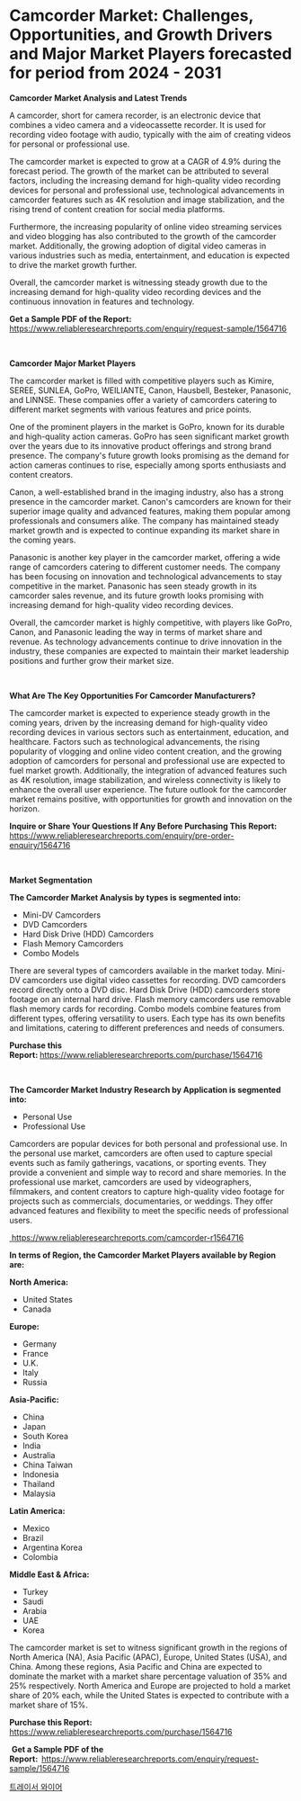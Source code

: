 <p><h1>Camcorder Market: Challenges, Opportunities, and Growth Drivers and Major Market Players forecasted for period from 2024 - 2031</h1></p><p><strong>Camcorder Market Analysis and Latest Trends</strong></p>
<p><p>A camcorder, short for camera recorder, is an electronic device that combines a video camera and a videocassette recorder. It is used for recording video footage with audio, typically with the aim of creating videos for personal or professional use.</p><p>The camcorder market is expected to grow at a CAGR of 4.9% during the forecast period. The growth of the market can be attributed to several factors, including the increasing demand for high-quality video recording devices for personal and professional use, technological advancements in camcorder features such as 4K resolution and image stabilization, and the rising trend of content creation for social media platforms.</p><p>Furthermore, the increasing popularity of online video streaming services and video blogging has also contributed to the growth of the camcorder market. Additionally, the growing adoption of digital video cameras in various industries such as media, entertainment, and education is expected to drive the market growth further.</p><p>Overall, the camcorder market is witnessing steady growth due to the increasing demand for high-quality video recording devices and the continuous innovation in features and technology.</p></p>
<p><strong>Get a Sample PDF of the Report:&nbsp;</strong> <a href="https://www.reliableresearchreports.com/enquiry/request-sample/1564716">https://www.reliableresearchreports.com/enquiry/request-sample/1564716</a></p>
<p>&nbsp;</p>
<p><strong>Camcorder Major Market Players</strong></p>
<p><p>The camcorder market is filled with competitive players such as Kimire, SEREE, SUNLEA, GoPro, WEILIANTE, Canon, Hausbell, Besteker, Panasonic, and LINNSE. These companies offer a variety of camcorders catering to different market segments with various features and price points.</p><p>One of the prominent players in the market is GoPro, known for its durable and high-quality action cameras. GoPro has seen significant market growth over the years due to its innovative product offerings and strong brand presence. The company's future growth looks promising as the demand for action cameras continues to rise, especially among sports enthusiasts and content creators.</p><p>Canon, a well-established brand in the imaging industry, also has a strong presence in the camcorder market. Canon's camcorders are known for their superior image quality and advanced features, making them popular among professionals and consumers alike. The company has maintained steady market growth and is expected to continue expanding its market share in the coming years.</p><p>Panasonic is another key player in the camcorder market, offering a wide range of camcorders catering to different customer needs. The company has been focusing on innovation and technological advancements to stay competitive in the market. Panasonic has seen steady growth in its camcorder sales revenue, and its future growth looks promising with increasing demand for high-quality video recording devices.</p><p>Overall, the camcorder market is highly competitive, with players like GoPro, Canon, and Panasonic leading the way in terms of market share and revenue. As technology advancements continue to drive innovation in the industry, these companies are expected to maintain their market leadership positions and further grow their market size.</p></p>
<p>&nbsp;</p>
<p><strong>What Are The Key Opportunities For Camcorder Manufacturers?</strong></p>
<p><p>The camcorder market is expected to experience steady growth in the coming years, driven by the increasing demand for high-quality video recording devices in various sectors such as entertainment, education, and healthcare. Factors such as technological advancements, the rising popularity of vlogging and online video content creation, and the growing adoption of camcorders for personal and professional use are expected to fuel market growth. Additionally, the integration of advanced features such as 4K resolution, image stabilization, and wireless connectivity is likely to enhance the overall user experience. The future outlook for the camcorder market remains positive, with opportunities for growth and innovation on the horizon.</p></p>
<p><strong>Inquire or Share Your Questions If Any Before Purchasing This Report:</strong> <a href="https://www.reliableresearchreports.com/enquiry/pre-order-enquiry/1564716">https://www.reliableresearchreports.com/enquiry/pre-order-enquiry/1564716</a></p>
<p>&nbsp;</p>
<p><strong>Market Segmentation</strong></p>
<p><strong>The Camcorder Market Analysis by types is segmented into:</strong></p>
<p><ul><li>Mini-DV Camcorders</li><li>DVD Camcorders</li><li>Hard Disk Drive (HDD) Camcorders</li><li>Flash Memory Camcorders</li><li>Combo Models</li></ul></p>
<p><p>There are several types of camcorders available in the market today. Mini-DV camcorders use digital video cassettes for recording. DVD camcorders record directly onto a DVD disc. Hard Disk Drive (HDD) camcorders store footage on an internal hard drive. Flash memory camcorders use removable flash memory cards for recording. Combo models combine features from different types, offering versatility to users. Each type has its own benefits and limitations, catering to different preferences and needs of consumers.</p></p>
<p><strong>Purchase this Report:&nbsp;</strong><a href="https://www.reliableresearchreports.com/purchase/1564716">https://www.reliableresearchreports.com/purchase/1564716</a></p>
<p>&nbsp;</p>
<p><strong>The Camcorder Market Industry Research by Application is segmented into:</strong></p>
<p><ul><li>Personal Use</li><li>Professional Use</li></ul></p>
<p><p>Camcorders are popular devices for both personal and professional use. In the personal use market, camcorders are often used to capture special events such as family gatherings, vacations, or sporting events. They provide a convenient and simple way to record and share memories. In the professional use market, camcorders are used by videographers, filmmakers, and content creators to capture high-quality video footage for projects such as commercials, documentaries, or weddings. They offer advanced features and flexibility to meet the specific needs of professional users.</p></p>
<p><a href="https://www.reliableresearchreports.com/camcorder-r1564716">&nbsp;https://www.reliableresearchreports.com/camcorder-r1564716</a></p>
<p><strong>In terms of Region, the Camcorder Market Players available by Region are:</strong></p>
<p>
    <p> <strong> North America: </strong>
        <ul>
            <li>United States</li>
            <li>Canada</li>
        </ul>
        </p> 
    <p> <strong> Europe: </strong>
        <ul>
            <li>Germany</li>
            <li>France</li>
            <li>U.K.</li>
            <li>Italy</li>
            <li>Russia</li>
        </ul>
        </p> 
    <p> <strong> Asia-Pacific: </strong>
        <ul>
            <li>China</li>
            <li>Japan</li>
            <li>South Korea</li>
            <li>India</li>
            <li>Australia</li>
            <li>China Taiwan</li>
            <li>Indonesia</li>
            <li>Thailand</li>
            <li>Malaysia</li>
        </ul>
        </p> 
    <p> <strong> Latin America: </strong>
        <ul>
            <li>Mexico</li>
            <li>Brazil</li>
            <li>Argentina Korea</li>
            <li>Colombia</li>
        </ul>
        </p> 
    <p> <strong> Middle East & Africa: </strong>
        <ul>
            <li>Turkey</li>
            <li>Saudi</li>
            <li>Arabia</li>
            <li>UAE</li>
            <li>Korea</li>
        </ul>
    </p>
    </p>
<p><p>The camcorder market is set to witness significant growth in the regions of North America (NA), Asia Pacific (APAC), Europe, United States (USA), and China. Among these regions, Asia Pacific and China are expected to dominate the market with a market share percentage valuation of 35% and 25% respectively. North America and Europe are projected to hold a market share of 20% each, while the United States is expected to contribute with a market share of 15%.</p></p>
<p><strong>Purchase this Report: </strong><a href="https://www.reliableresearchreports.com/purchase/1564716">https://www.reliableresearchreports.com/purchase/1564716</a></p>
<p>&nbsp;<strong>Get a Sample PDF of the Report:&nbsp;&nbsp;</strong><a href="https://www.reliableresearchreports.com/enquiry/request-sample/1564716">https://www.reliableresearchreports.com/enquiry/request-sample/1564716</a></p>
<p><strong></strong></p>
<p><p><a href="https://github.com/durgin521/Market-Research-Report-List-1/blob/main/2219483154791.md">트레이서 와이어</a></p></p>